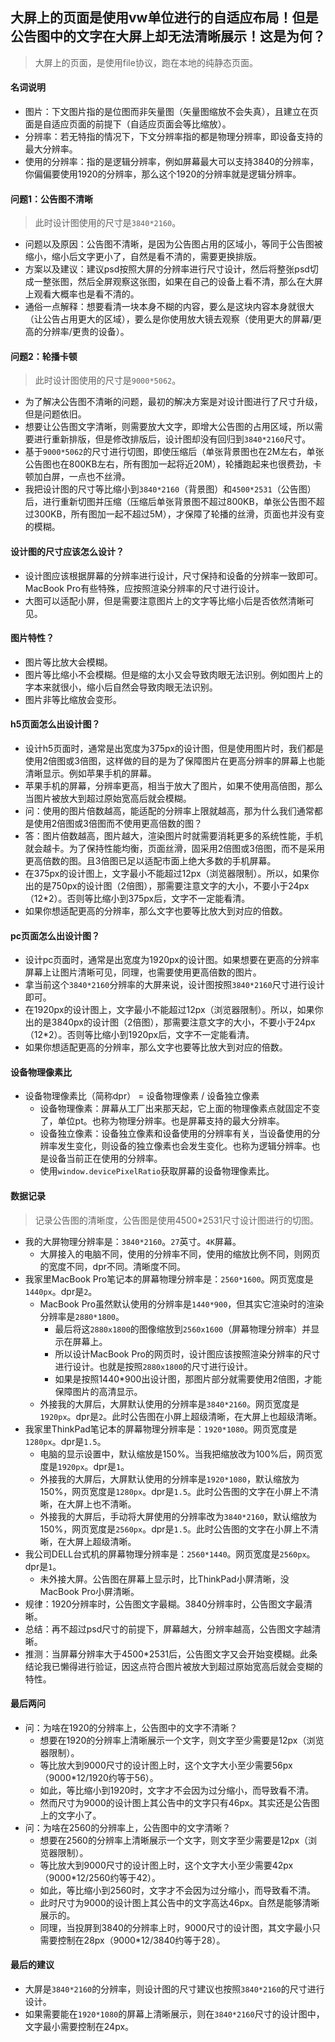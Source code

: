 ## 大屏上的页面是使用vw单位进行的自适应布局！但是公告图中的文字在大屏上却无法清晰展示！这是为何？
> 大屏上的页面，是使用file协议，跑在本地的纯静态页面。
#### 名词说明
* 图片：下文图片指的是位图而非矢量图（矢量图缩放不会失真），且建立在页面是自适应页面的前提下（自适应页面会等比缩放）。
* 分辨率：若无特指的情况下，下文分辨率指的都是物理分辨率，即设备支持的最大分辨率。
* 使用的分辨率：指的是逻辑分辨率，例如屏幕最大可以支持3840的分辨率，你偏偏要使用1920的分辨率，那么这个1920的分辨率就是逻辑分辨率。
#### 问题1：公告图不清晰
> 此时设计图使用的尺寸是`3840*2160`。
* 问题以及原因：公告图不清晰，是因为公告图占用的区域小，等同于公告图被缩小，缩小后文字更小了，自然是看不清的，需要更换排版。
* 方案以及建议：建议psd按照大屏的分辨率进行尺寸设计，然后将整张psd切成一整张图，然后全屏观察这张图，如果在自己的设备上看不清，那么在大屏上观看大概率也是看不清的。
* 通俗一点解释：想要看清一块本身不糊的内容，要么是这块内容本身就很大（让公告占用更大的区域），要么是你使用放大镜去观察（使用更大的屏幕/更高的分辨率/更贵的设备）。
#### 问题2：轮播卡顿
> 此时设计图使用的尺寸是`9000*5062`。
* 为了解决公告图不清晰的问题，最初的解决方案是对设计图进行了尺寸升级，但是问题依旧。
* 想要让公告图文字清晰，则需要放大文字，即增大公告图的占用区域，所以需要进行重新排版，但是修改排版后，设计图却没有回归到`3840*2160`尺寸。
* 基于`9000*5062`的尺寸进行切图，即使压缩后（单张背景图也在2M左右，单张公告图也在800KB左右，所有图加一起将近20M），轮播跑起来也很费劲，卡顿加白屏，一点也不丝滑。
* 我把设计图的尺寸等比缩小到`3840*2160`（背景图）和`4500*2531`（公告图）后，进行重新切图并压缩（压缩后单张背景图不超过800KB，单张公告图不超过300KB，所有图加一起不超过5M），才保障了轮播的丝滑，页面也并没有变的模糊。
#### 设计图的尺寸应该怎么设计？
* 设计图应该根据屏幕的分辨率进行设计，尺寸保持和设备的分辨率一致即可。MacBook Pro有些特殊，应按照渲染分辨率的尺寸进行设计。
* 大图可以适配小屏，但是需要注意图片上的文字等比缩小后是否依然清晰可见。
#### 图片特性？
* 图片等比放大会模糊。
* 图片等比缩小不会模糊。但是缩的太小又会导致肉眼无法识别。例如图片上的字本来就很小，缩小后自然会导致肉眼无法识别。
* 图片非等比缩放会变形。
#### h5页面怎么出设计图？
* 设计h5页面时，通常是出宽度为375px的设计图，但是使用图片时，我们都是使用2倍图或3倍图，这样做的目的是为了保障图片在更高分辨率的屏幕上也能清晰显示。例如苹果手机的屏幕。
* 苹果手机的屏幕，分辨率更高，相当于放大了图片，如果不使用高倍图，那么当图片被放大到超过原始宽高后就会模糊。
* 问：使用的图片倍数越高，能适配的分辨率上限就越高，那为什么我们通常都是使用2倍图或3倍图而不使用更高倍数的图？
* 答：图片倍数越高，图片越大，渲染图片时就需要消耗更多的系统性能，手机就会越卡。为了保持性能均衡，页面丝滑，固采用2倍图或3倍图，而不是采用更高倍数的图。且3倍图已足以适配市面上绝大多数的手机屏幕。
* 在375px的设计图上，文字最小不能超过12px（浏览器限制）。所以，如果你出的是750px的设计图（2倍图），那需要注意文字的大小，不要小于24px（12*2）。否则等比缩小到375px后，文字不一定能看清。
* 如果你想适配更高的分辨率，那么文字也要等比放大到对应的倍数。
#### pc页面怎么出设计图？
* 设计pc页面时，通常是出宽度为1920px的设计图。如果想要在更高的分辨率屏幕上让图片清晰可见，同理，也需要使用更高倍数的图片。
* 拿当前这个`3840*2160`分辨率的大屏来说，设计图按照`3840*2160`尺寸进行设计即可。
* 在1920px的设计图上，文字最小不能超过12px（浏览器限制）。所以，如果你出的是3840px的设计图（2倍图），那需要注意文字的大小，不要小于24px（12*2）。否则等比缩小到1920px后，文字不一定能看清。
* 如果你想适配更高的分辨率，那么文字也要等比放大到对应的倍数。
#### 设备物理像素比
* 设备物理像素比（简称dpr） = 设备物理像素 / 设备独立像素
  - 设备物理像素：屏幕从工厂出来那天起，它上面的物理像素点就固定不变了，单位pt。也称为物理分辨率。也是屏幕支持的最大分辨率。
  - 设备独立像素：设备独立像素和设备使用的分辨率有关，当设备使用的分辨率发生变化，则设备的独立像素也会发生变化。也称为逻辑分辨率。也是设备当前正在使用的分辨率。
  - 使用`window.devicePixelRatio`获取屏幕的设备物理像素比。
#### 数据记录
> 记录公告图的清晰度，公告图是使用4500*2531尺寸设计图进行的切图。
* 我的大屏物理分辨率是：`3840*2160`。`27`英寸。`4K`屏幕。
  - 大屏接入的电脑不同，使用的分辨率不同，使用的缩放比例不同，则网页的宽度不同，dpr不同。清晰度不同。
* 我家里MacBook Pro笔记本的屏幕物理分辨率是：`2560*1600`。网页宽度是`1440px`。dpr是`2`。
  - MacBook Pro虽然默认使用的分辨率是`1440*900`，但其实它渲染时的渲染分辨率是`2880*1800`。
    - 最后将这`2880x1800`的图像缩放到`2560x1600`（屏幕物理分辨率）并显示在屏幕上。
    - 所以设计MacBook Pro的网页时，设计图应该按照渲染分辨率的尺寸进行设计。也就是按照`2880x1800`的尺寸进行设计。
    - 如果是按照1440*900出设计图，那图片部分就需要使用2倍图，才能保障图片的高清显示。
  - 外接我的大屏后，大屏默认使用的分辨率是`3840*2160`。网页宽度是`1920px`。dpr是`2`。此时公告图在小屏上超级清晰，在大屏上也超级清晰。
* 我家里ThinkPad笔记本的屏幕物理分辨率是：`1920*1080`。网页宽度是`1280px`。dpr是`1.5`。
  - 电脑的显示设置中，默认缩放是150%。当我把缩放改为100%后，网页宽度是`1920px`。dpr是`1`。
  - 外接我的大屏后，大屏默认使用的分辨率是`1920*1080`，默认缩放为150%，网页宽度是`1280px`。dpr是`1.5`。此时公告图的文字在小屏上不清晰，在大屏上也不清晰。
  - 外接我的大屏后，手动将大屏使用的分辨率改为`3840*2160`，默认缩放为150%，网页宽度是`2560px`。dpr是`1.5`。此时公告图的文字在小屏上不清晰，在大屏上超级清晰。
* 我公司DELL台式机的屏幕物理分辨率是：`2560*1440`。网页宽度是`2560px`。dpr是`1`。
  - 未外接大屏。公告图在屏幕上显示时，比ThinkPad小屏清晰，没MacBook Pro小屏清晰。
* 规律：1920分辨率时，公告图文字最糊。3840分辨率时，公告图文字最清晰。
* 总结：再不超过psd尺寸的前提下，屏幕越大，分辨率越高，公告图文字越清晰。
* 推测：当屏幕分辨率大于4500*2531后，公告图文字又会开始变模糊。此条结论我已懒得进行验证，因这点符合图片被放大到超过原始宽高后就会变糊的特性。
#### 最后两问
* 问：为啥在1920的分辨率上，公告图中的文字不清晰？
  - 想要在1920的分辨率上清晰展示一个文字，则文字至少需要是12px（浏览器限制）。
  - 等比放大到9000尺寸的设计图上时，这个文字大小至少需要56px（9000*12/1920约等于56）。
  - 如此，等比缩小到1920时，文字才不会因为过分缩小，而导致看不清。
  - 然而尺寸为9000的设计图上其公告中的文字只有46px。其实还是公告图上的文字小了。
* 问：为啥在2560的分辨率上，公告图中的文字清晰？
  - 想要在2560的分辨率上清晰展示一个文字，则文字至少需要是12px（浏览器限制）。
  - 等比放大到9000尺寸的设计图上时，这个文字大小至少需要42px（9000*12/2560约等于42）。
  - 如此，等比缩小到2560时，文字才不会因为过分缩小，而导致看不清。
  - 此时尺寸为9000的设计图上其公告中的文字高达46px。自然是能够清晰展示的。
  - 同理，当投屏到3840的分辨率上时，9000尺寸的设计图，其文字最小只需要控制在28px（9000*12/3840约等于28）。
#### 最后的建议
* 大屏是`3840*2160`的分辨率，则设计图的尺寸建议也按照`3840*2160`的尺寸进行设计。
* 如果需要能在`1920*1080`的屏幕上清晰展示，则在`3840*2160`尺寸的设计图中，文字最小需要控制在24px。
